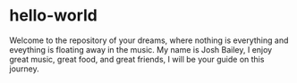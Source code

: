 # hello-world

Welcome to the repository of your dreams, where nothing is everything and eveything is floating away in the music.
My name is Josh Bailey, I enjoy great music, great food, and great friends, I will be your guide on this journey.
